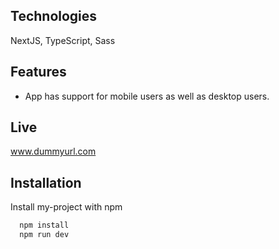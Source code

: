 ## Technologies

 NextJS, TypeScript, Sass

## Features

- App has support for mobile users as well as desktop users.

## Live
www.dummyurl.com

## Installation

Install my-project with npm

```bash
  npm install
  npm run dev
```
    
